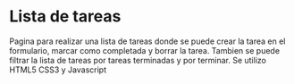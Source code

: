 # Lista de tareas
Pagina para realizar una lista de tareas donde se puede crear la tarea en el formulario, marcar como completada y borrar la tarea. Tambien se puede filtrar la lista de tareas por tareas terminadas y por terminar.
Se utilizo HTML5 CSS3 y Javascript
 
